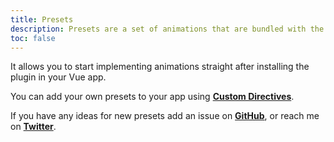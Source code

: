 ```yaml
---
title: Presets
description: Presets are a set of animations that are bundled with the package.
toc: false
---
```


It allows you to start implementing animations straight after installing the plugin in your Vue app.

You can add your own presets to your app using [**Custom Directives**](/features/directive-usage#custom-directives).

If you have any ideas for new presets add an issue on [**GitHub**](https://github.com/vueuse/motion#issues), or reach me on [**Twitter**](https://twitter.com/yaeeelglx).

<PresetsViewer />
